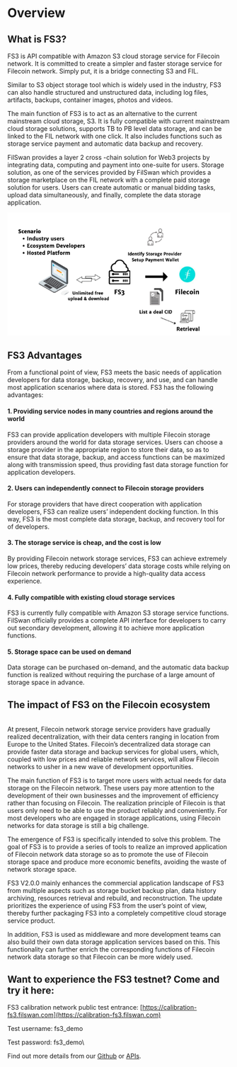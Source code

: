 # Overview

## **What is FS3?** <a href="#9ffa" id="9ffa"></a>

FS3 is API compatible with Amazon S3 cloud storage service for Filecoin network. It is committed to create a simpler and faster storage service for Filecoin network.  Simply put, it is a bridge connecting S3 and FIL.&#x20;

Similar to S3 object storage tool which is widely used in the industry, FS3 can also handle structured and unstructured data, including log files, artifacts, backups, container images, photos and videos.&#x20;

The main function of FS3 is to act as an alternative to the current mainstream cloud storage, S3. It is fully compatible with current mainstream cloud storage solutions, supports TB to PB level data storage, and can be linked to the FIL network with one click. It also includes functions such as storage service payment and automatic data backup and recovery.

FilSwan provides a layer 2 cross -chain solution for Web3 projects by integrating data, computing and payment into one-suite for users. Storage solution, as one of the services provided by FilSwan which provides a storage marketplace on the FIL network with a complete paid storage solution for users. Users can create automatic or manual bidding tasks, upload data simultaneously, and finally, complete the data storage application.

![](<../.gitbook/assets/image (42).png>)

## FS3 Advantages

From a functional point of view, FS3 meets the basic needs of application developers for data storage, backup, recovery, and use, and can handle most application scenarios where data is stored. FS3 has the following advantages:

#### **1. Providing service nodes in many countries and regions around the world** <a href="#6eba" id="6eba"></a>

FS3 can provide application developers with multiple Filecoin storage providers around the world for data storage services. Users can choose a storage provider in the appropriate region to store their data, so as to ensure that data storage, backup, and access functions can be maximized along with transmission speed, thus providing fast data storage function for application developers.

#### **2. Users can independently connect to Filecoin storage providers** <a href="#1399" id="1399"></a>

For storage providers that have direct cooperation with application developers, FS3 can realize users’ independent docking function. In this way, FS3 is the most complete data storage, backup, and recovery tool for of developers.

#### **3. The storage service is cheap, and the cost is low** <a href="#1810" id="1810"></a>

By providing Filecoin network storage services, FS3 can achieve extremely low prices, thereby reducing developers’ data storage costs while relying on Filecoin network performance to provide a high-quality data access experience.

#### **4. Fully compatible with existing cloud storage services** <a href="#8bf8" id="8bf8"></a>

FS3 is currently fully compatible with Amazon S3 storage service functions. FilSwan officially provides a complete API interface for developers to carry out secondary development, allowing it to achieve more application functions.

#### **5. Storage space can be used on demand** <a href="#ca93" id="ca93"></a>

Data storage can be purchased on-demand, and the automatic data backup function is realized without requiring the purchase of a large amount of storage space in advance.

## **The impact of FS3 on the Filecoin ecosystem** <a href="#dcfd" id="dcfd"></a>

\
At present, Filecoin network storage service providers have gradually realized decentralization, with their data centers ranging in location from Europe to the United States. Filecoin’s decentralized data storage can provide faster data storage and backup services for global users, which, coupled with low prices and reliable network services, will allow Filecoin networks to usher in a new wave of development opportunities.

The main function of FS3 is to target more users with actual needs for data storage on the Filecoin network. These users pay more attention to the development of their own businesses and the improvement of efficiency rather than focusing on Filecoin. The realization principle of Filecoin is that users only need to be able to use the product reliably and conveniently. For most developers who are engaged in storage applications, using Filecoin networks for data storage is still a big challenge.

The emergence of FS3 is specifically intended to solve this problem. The goal of FS3 is to provide a series of tools to realize an improved application of Filecoin network data storage so as to promote the use of Filecoin storage space and produce more economic benefits, avoiding the waste of network storage space.

FS3 V2.0.0 mainly enhances the commercial application landscape of FS3 from multiple aspects such as storage bucket backup plan, data history archiving, resources retrieval and rebuild, and reconstruction. The update prioritizes the experience of using FS3 from the user’s point of view, thereby further packaging FS3 into a completely competitive cloud storage service product.

In addition, FS3 is used as middleware and more development teams can also build their own data storage application services based on this. This functionality can further enrich the corresponding functions of Filecoin network data storage so that Filecoin can be more widely used.

## **Want to experience the FS3 testnet? Come and try it here:**

FS3 calibration network public test entrance: [https://calibration-fs3.filswan.com](https://calibration-fs3.filswan.com)

Test username: fs3\_demo

Test password: fs3\_demo\




Find out more details from our [Github](https://github.com/filswan/fs3) or [APIs](broken-reference).
